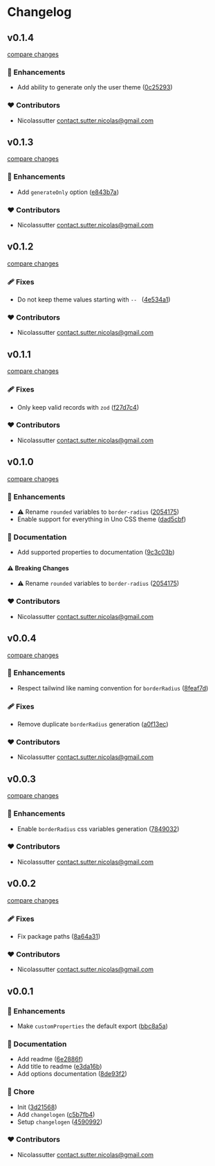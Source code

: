 # Changelog


## v0.1.4

[compare changes](https://github.com/nicolassutter/unocss-custom-properties/compare/v0.1.3...v0.1.4)

### 🚀 Enhancements

- Add ability to generate only the user theme ([0c25293](https://github.com/nicolassutter/unocss-custom-properties/commit/0c25293))

### ❤️ Contributors

- Nicolassutter <contact.sutter.nicolas@gmail.com>

## v0.1.3

[compare changes](https://github.com/nicolassutter/unocss-custom-properties/compare/v0.1.2...v0.1.3)

### 🚀 Enhancements

- Add `generateOnly` option ([e843b7a](https://github.com/nicolassutter/unocss-custom-properties/commit/e843b7a))

### ❤️ Contributors

- Nicolassutter <contact.sutter.nicolas@gmail.com>

## v0.1.2

[compare changes](https://github.com/nicolassutter/unocss-custom-properties/compare/v0.1.1...v0.1.2)

### 🩹 Fixes

- Do not keep theme values starting with `-- ` ([4e534a1](https://github.com/nicolassutter/unocss-custom-properties/commit/4e534a1))

### ❤️ Contributors

- Nicolassutter <contact.sutter.nicolas@gmail.com>

## v0.1.1

[compare changes](https://github.com/nicolassutter/unocss-custom-properties/compare/v0.1.0...v0.1.1)

### 🩹 Fixes

- Only keep valid records with `zod` ([f27d7c4](https://github.com/nicolassutter/unocss-custom-properties/commit/f27d7c4))

### ❤️ Contributors

- Nicolassutter <contact.sutter.nicolas@gmail.com>

## v0.1.0

[compare changes](https://github.com/nicolassutter/unocss-custom-properties/compare/v0.0.4...v0.1.0)

### 🚀 Enhancements

- ⚠️  Rename `rounded` variables to `border-radius` ([2054175](https://github.com/nicolassutter/unocss-custom-properties/commit/2054175))
- Enable support for everything in Uno CSS theme ([dad5cbf](https://github.com/nicolassutter/unocss-custom-properties/commit/dad5cbf))

### 📖 Documentation

- Add supported properties to documentation ([9c3c03b](https://github.com/nicolassutter/unocss-custom-properties/commit/9c3c03b))

#### ⚠️ Breaking Changes

- ⚠️  Rename `rounded` variables to `border-radius` ([2054175](https://github.com/nicolassutter/unocss-custom-properties/commit/2054175))

### ❤️ Contributors

- Nicolassutter <contact.sutter.nicolas@gmail.com>

## v0.0.4

[compare changes](https://github.com/nicolassutter/unocss-custom-properties/compare/v0.0.3...v0.0.4)

### 🚀 Enhancements

- Respect tailwind like naming convention for `borderRadius` ([8feaf7d](https://github.com/nicolassutter/unocss-custom-properties/commit/8feaf7d))

### 🩹 Fixes

- Remove duplicate `borderRadius` generation ([a0f13ec](https://github.com/nicolassutter/unocss-custom-properties/commit/a0f13ec))

### ❤️ Contributors

- Nicolassutter <contact.sutter.nicolas@gmail.com>

## v0.0.3

[compare changes](https://github.com/nicolassutter/unocss-custom-properties/compare/v0.0.2...v0.0.3)

### 🚀 Enhancements

- Enable `borderRadius` css variables generation ([7849032](https://github.com/nicolassutter/unocss-custom-properties/commit/7849032))

### ❤️ Contributors

- Nicolassutter <contact.sutter.nicolas@gmail.com>

## v0.0.2

[compare changes](https://github.com/nicolassutter/unocss-custom-properties/compare/v0.0.1...v0.0.2)

### 🩹 Fixes

- Fix package paths ([8a64a31](https://github.com/nicolassutter/unocss-custom-properties/commit/8a64a31))

### ❤️ Contributors

- Nicolassutter <contact.sutter.nicolas@gmail.com>

## v0.0.1


### 🚀 Enhancements

- Make `customProperties` the default export ([bbc8a5a](https://github.com/nicolassutter/unocss-custom-properties/commit/bbc8a5a))

### 📖 Documentation

- Add readme ([6e2886f](https://github.com/nicolassutter/unocss-custom-properties/commit/6e2886f))
- Add title to readme ([e3da16b](https://github.com/nicolassutter/unocss-custom-properties/commit/e3da16b))
- Add options documentation ([8de93f2](https://github.com/nicolassutter/unocss-custom-properties/commit/8de93f2))

### 🏡 Chore

- Init ([3d21568](https://github.com/nicolassutter/unocss-custom-properties/commit/3d21568))
- Add `changelogen` ([c5b7fb4](https://github.com/nicolassutter/unocss-custom-properties/commit/c5b7fb4))
- Setup `changelogen` ([4590992](https://github.com/nicolassutter/unocss-custom-properties/commit/4590992))

### ❤️ Contributors

- Nicolassutter <contact.sutter.nicolas@gmail.com>


